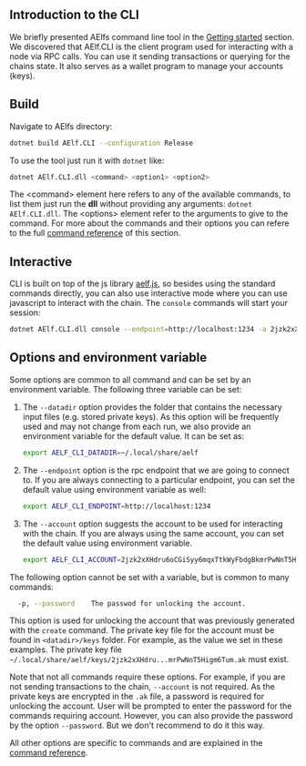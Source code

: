 ## Introduction to the CLI

We briefly presented AElfs command line tool in the [Getting started](../quickstart.md) section. We discovered that AElf.CLI is the client program used for interacting with a node via RPC calls. You can use it sending transactions or querying for the chains state. It also serves as a wallet program to manage your accounts (keys).

## Build

Navigate to AElfs directory:
```bash
dotnet build AElf.CLI --configuration Release
```
To use the tool just run it with `dotnet` like:
```bash
dotnet AElf.CLI.dll <command> <option1> <option2>
```

The \<command\> element here refers to any of the available commands, to list them just run the **dll** without providing any arguments: ```dotnet AElf.CLI.dll```. The \<options\> element refer to the arguments to give to the command. For more about the commands and their options you can refere to the full [command reference](methods.md) of this section.

## Interactive

CLI is built on top of the js library [aelf.js](https://github.com/AElfProject/aelf-sdk.js), so besides using the standard commands directly, you can also use interactive mode where you can use javascript to interact with the chain. The ```console``` commands will start your session:

```bash
dotnet AElf.CLI.dll console --endpoint=http://localhost:1234 -a 2jzk2xXHdru6oCGiSyy6mqxTtkWyFbdgBkmrPwNnT5Higm6Tum
```

## Options and environment variable

Some options are common to all command and can be set by an environment variable. The following three variable can be set: 

1. The `--datadir` option provides the folder that contains the necessary input files (e.g. stored private keys). As this option will be frequently used and may not change from each run, we also provide an environment variable for the default value. It can be set as:
    ```bash
    export AELF_CLI_DATADIR=~/.local/share/aelf
    ```

2. The `--endpoint` option is the rpc endpoint that we are going to connect to. If you are always connecting to a particular endpoint, you can set the default value using environment variable as well:
    ```bash
    export AELF_CLI_ENDPOINT=http://localhost:1234
    ```

3. The `--account` option suggests the account to be used for interacting with the chain. If you are always using the same account, you can set the default value using environment variable.

    ```bash
    export AELF_CLI_ACCOUNT=2jzk2xXHdru6oCGiSyy6mqxTtkWyFbdgBkmrPwNnT5Higm6Tum
    ```

The following option cannot be set with a variable, but is common to many commands: 

```bash
  -p, --password    The passwod for unlocking the account.
```

This option is used for unlocking the account that was previously generated with the ```create``` command. The private key file for the account must be found in `<datadir>/keys` folder. For example, as the value we set in these examples. The private key file `~/.local/share/aelf/keys/2jzk2xXHdru...mrPwNnT5Higm6Tum.ak` must exist.

Note that not all commands require these options. For example, if you are not sending transactions to the chain, `--account` is not required.
As the private keys are encrypted in the `.ak` file, a password is required for unlocking the account. User will be prompted to enter the password for the commands requiring account. However, you can also provide the password by the option `--password`. But we don't recommend to do it this way.

All other options are specific to commands and are explained in the [command reference](methods.md).


